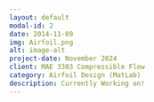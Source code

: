 ```yaml
---
layout: default
modal-id: 2
date: 2014-11-09
img: Airfoil.png
alt: image-alt
project-date: November 2024
client: MAE 3303 Compressible Flow
category: Airfoil Design (MatLab)
description: Currently Working on!
---
```

